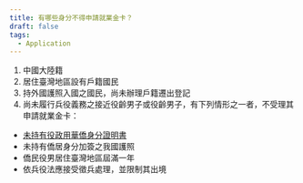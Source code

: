 ```yaml
---
title: 有哪些身分不得申請就業金卡？
draft: false
tags:
  - Application
---
```

1. 中國大陸籍
2. 居住臺灣地區設有戶籍國民
3. 持外國護照入國之國民，尚未辦理戶籍遷出登記
4. 尚未履行兵役義務之接近役齡男子或役齡男子，有下列情形之一者，不受理其申請就業金卡：

* [未持有役政用華僑身分證明書](https://www.gov.tw/News3_Content.aspx?n=2&s=377810 "申請役政用華僑身分證明書網頁")
* 未持有僑居身分加簽之我國護照
* 僑民役男居住臺灣地區屆滿一年
* 依兵役法應接受徵兵處理，並限制其出境